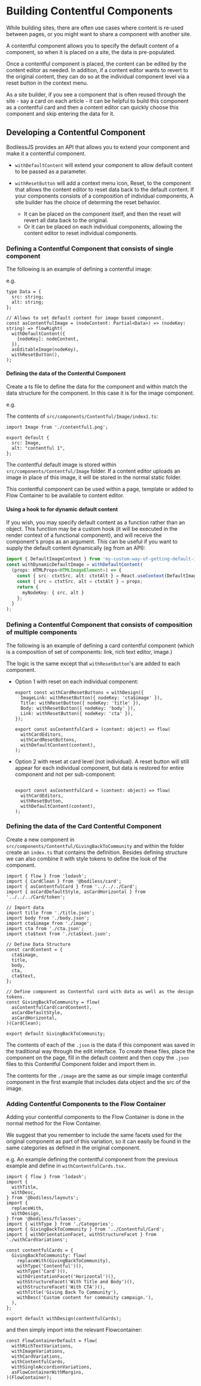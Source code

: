 # Building Contentful Components

While building sites, there are often use cases where content is
re-used between pages, or you might want to share a component with
another site. 

A contentful component allows you to specify the default content of a component,
so when it is placed on a site, the data is pre-populated.

Once a contentful component is placed, the content can be edited by the
content editor as needed. In addition, if a content editor wants to revert to the
original content, they can do so at the individual
component level via a reset button in the context menu.

As a site builder, if you see a component that is often reused
through the site - say a card on each article - it can be helpful to build this
component as a contentful card and then a content editor can quickly choose this
component and skip entering the data for it.

## Developing a Contentful Component

BodilessJS provides an API that allows you to extend your component and make it
a contentful component.

* `withDefaultContent` will extend your component to allow default content to be
  passed as a parameter.

* `withResetButton` will add a context menu icon, Reset, to the component that
  allows the content editor to reset data back to the default content. If your
  components consists of a composition of individual components, A site builder
  has the choice of determing the reset behavior.  
  * It can be placed on the component itself, and then the reset will revert
all data back to the original.
  * Or it can be placed on each individual components, allowing the content editor
    to reset individual components.

### Defining a Contentful Component that consists of single component

The following is an example of defining a contentful image:

e.g.
```
type Data = {
  src: string;
  alt: string;
};

// Allows to set default content for image based component.
const asContentfulImage = (nodeContent: Partial<Data>) => (nodeKey: string) => flowRight(
  withDefaultContent({
    [nodeKey]: nodeContent,
  }),
  asEditableImage(nodeKey),
  withResetButton(),
);
```

#### Defining the data of the Contentful Component

Create a ts file to define the data for the component and within match the data
structure for the component. In this case it is for the image component. 

e.g.

The contents of `src/components/Contentful/Image/index1.ts`:
```
import Image from './contentful1.png';

export default {
  src: Image,
  alt: "contentful 1",
};
```

The contentful default image is stored within `src/components/Contentful/Image`
folder. If a content editor uploads an image in place of this image, it will be
stored in the normal static folder.

This contentful component can be used within a page, template or added to Flow Container to be available to content editor.

#### Using a hook to for dynamic default content

If you wish, you may specify default content as a function rather than an object. This
function may be a custom hook (it will be executed in the render context of a functional
component), and will receive the component's props as an argument.  This can be useful
if you want to supply the default content dynamically (eg from an API):

```ts
import { DefaultImageContext } from 'my-custom-way-of-getting-default-images';
const withDynamicDefaultImage = withDefaultContent(
  (props: HTMLProps<HTMLImageElement>) => {
    const { src: ctxtSrc, alt: ctxtAlt } = React.useContext(DefaultImageContext); // You can use hooks.
    const { src = ctxtSrc, alt = ctxtAlt } = props;
    return {
      myNodeKey: { src, alt }
    };
  }
);
```

### Defining a Contentful Component that consists of composition of multiple components

The following is an example of defining a card contentful component (which is a composition of set of components: link, rich text editor, image.)

The logic is the same except that `withResetButton`'s are added to each component.

* Option 1 with reset on each individual component:
  ```
  export const withCardResetButtons = withDesign({
    ImageLink: withResetButton({ nodeKey: 'cta$image' }),
    Title: withResetButton({ nodeKey: 'title' }),
    Body: withResetButton({ nodeKey: 'body' }),
    Link: withResetButton({ nodeKey: 'cta' }),
  });

  export const asContentfulCard = (content: object) => flow(
    withCardEditors,
    withCardResetButtons,
    withDefaultContent(content),
  );
  ```

* Option 2 with reset at card level (not individual). A reset button will still
appear for each individual component, but data is restored for entire component
and not per sub-component:
  ```
  
  export const asContentfulCard = (content: object) => flow(
    withCardEditors,
    withResetButton,
    withDefaultContent(content),
  );
  ```

### Defining the data of the Card Contentful Component

Create a new component in `src/components/Contentful/GivingBackToCommunity` and
within the folder create an `index.ts` that contains the definition. Besides
defining structure we can also combine it with style tokens to define the look
of the component.

```
import { flow } from 'lodash';
import { CardClean } from '@bodiless/card';
import { asContentfulCard } from '../../../Card';
import { asCardDefaultStyle, asCardHorizontal } from '../../../Card/token';

// Import data
import title from './title.json';
import body from './body.json';
import cta$image from './image';
import cta from './cta.json';
import cta$text from './cta$text.json';

// Define Data Structure
const cardContent = {
  cta$image,
  title,
  body,
  cta,
  cta$text,
};

// Define component as Contentful card with data as well as the design tokens.
const GivingBackToCommunity = flow(
  asContentfulCard(cardContent),
  asCardDefaultStyle,
  asCardHorizontal,
)(CardClean);

export default GivingBackToCommunity;
```

The contents of each of the `.json` is the data if this component was saved in
the traditional way through the edit interface. To create these
files, place the component on the page, fill in the default content and then
copy the `.json` files to this Contentful Component folder and import them in.

The contents for the `./image` are the same as our simple image contentful component in
the first example that includes data object and the src of the image.

### Adding Contentful Components to the Flow Container

Adding your contentful components to the Flow Container is done in the normal method for the Flow Container.  

We suggest that you remember to include the same facets used for the original component as part of this variation, so it can easily be found in the same categories as defined in the original component.

e.g. An example defining the contentful component from the previous example and
define in `withContentfulCards.tsx.`

```
import { flow } from 'lodash';
import {
  withTitle,
  withDesc,
} from '@bodiless/layouts';
import {
  replaceWith,
  withDesign,
} from '@bodiless/fclasses';
import { withType } from './Categories';
import { GivingBackToCommunity } from '../Contentful/Card';
import { withOrientationFacet, withStructureFacet } from './withCardVariations';

const contentfulCards = {
  GivingBackToCommunity: flow(
    replaceWith(GivingBackToCommunity),
    withType('Contentful')(),
    withType('Card')(),
    withOrientationFacet('Horizontal')(),
    withStructureFacet('With Title and Body')(),
    withStructureFacet('With CTA')(),
    withTitle('Giving Back To Community'),
    withDesc('Custom content for community campaign.'),
  ),
};

export default withDesign(contentfulCards);
```

and then simply import into the relevant Flowcontainer:

```
const FlowContainerDefault = flow(
  withRichTextVariations,
  withImageVariations,
  withCardVariations,
  withContentfulCards,
  withSingleAccordionVariations,
  asFlowContainerWithMargins,
)(FlowContainer);
```
